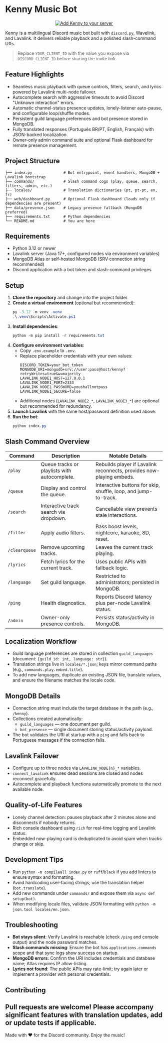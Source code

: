 # Kenny Music Bot

<p align="center">
   <a href="https://discord.com/api/oauth2/authorize?client_id=920133124095098881&permissions=2150648832&scope=bot%20applications.commands">
      <img src="https://img.shields.io/badge/Add%20Kenny%20to%20your%20server-5865F2?style=for-the-badge&logo=discord&logoColor=white" alt="Add Kenny to your server">
   </a>
</p>

Kenny is a multilingual Discord music bot built with `discord.py`, Wavelink, and Lavalink. It delivers reliable playback and a polished slash-command UXs.

> Replace `YOUR_CLIENT_ID` with the value you expose via `DISCORD_CLIENT_ID` before sharing the invite link.

## Feature Highlights
- Seamless music playback with queue controls, filters, search, and lyrics powered by Lavalink multi-node failover.
- Autocomplete search with aggressive timeouts to avoid Discord "Unknown interaction" errors.
- Automatic channel-status presence updates, lonely-listener auto-pause, and configurable loop/shuffle modes.
- Persistent guild language preferences and bot presence stored in MongoDB.
- Fully translated responses (Português BR/PT, English, Français) with JSON-backed localization.
- Owner-only admin command suite and optional Flask dashboard for remote presence management.

## Project Structure
```
├── index.py              # Bot entrypoint, event handlers, MongoDB + Lavalink bootstrap
├── commands/             # Slash command cogs (play, queue, search, filters, admin, etc.)
├── locales/              # Translation dictionaries (pt, pt-pt, en, fr)
├── web/dashboard.py      # Optional Flask dashboard (loads only if dependencies are present)
├── data/presence.json    # Legacy presence fallback (MongoDB preferred)
├── requirements.txt      # Python dependencies
└── README.md             # You are here
```

## Requirements
- Python 3.12 or newer
- Lavalink server (Java 17+, configured nodes via environment variables)
- MongoDB Atlas or self-hosted MongoDB (SRV connection string recommended)
- Discord application with a bot token and slash-command privileges

## Setup
1. **Clone the repository** and change into the project folder.
2. **Create a virtual environment** (optional but recommended):
   ```powershell
   py -3.12 -m venv .venv
   .\.venv\Scripts\Activate.ps1
   ```
3. **Install dependencies**:
   ```powershell
   python -m pip install -r requirements.txt
   ```
4. **Configure environment variables**:
   - Copy `.env.example` to `.env`.
   - Replace placeholder credentials with your own values:
     ```dotenv
     DISCORD_TOKEN=your_bot_token
     MONGODB_URI=mongodb+srv://user:pass@host/kenny?retryWrites=true&w=majority
     LAVALINK_NODE1_HOST=127.0.0.1
     LAVALINK_NODE1_PORT=2333
     LAVALINK_NODE1_PASSWORD=youshallnotpass
     LAVALINK_NODE1_SECURE=false
     ```
   - Additional nodes (`LAVALINK_NODE2_*`, `LAVALINK_NODE3_*`) are optional but recommended for redundancy.
5. **Launch Lavalink** with the same host/password definition used above.
6. **Run the bot**:
   ```powershell
   python index.py
   ```
   
## Slash Command Overview
| Command | Description | Notable Details |
| --- | --- | --- |
| `/play` | Queue tracks or playlists with autocomplete. | Rebuilds player if Lavalink reconnects, provides now-playing embeds.
| `/queue` | Display and control the queue. | Interactive buttons for skip, shuffle, loop, and jump-to-track.
| `/search` | Interactive track search via dropdown. | Cancellable view prevents stale interactions.
| `/filter` | Apply audio filters. | Bass boost levels, nightcore, karaoke, 8D, reset.
| `/clearqueue` | Remove upcoming tracks. | Leaves the current track playing.
| `/lyrics` | Fetch lyrics for the current track. | Uses public APIs with fallback logic.
| `/language` | Set guild language. | Restricted to administrators; persisted in MongoDB.
| `/ping` | Health diagnostics. | Reports Discord latency plus per-node Lavalink status.
| `/admin` | Owner-only presence controls. | Persists status/activity in MongoDB.

## Localization Workflow
- Guild language preferences are stored in collection `guild_languages` (document: `{guild_id: int, language: str}`).
- Translation strings live in `locales/*.json`; keys mirror command paths (e.g., `commands.play.embed.title`).
- To add new languages, duplicate an existing JSON file, translate values, and ensure the filename matches the locale code.

## MongoDB Details
- Connection string must include the target database in the path (e.g., `/kenny`).
- Collections created automatically:
  - `guild_languages` — one document per guild.
  - `bot_presence` — single document storing status/activity payload.
- The bot validates the URI at startup with a `ping` and falls back to Portuguese messages if the connection fails.

## Lavalink Failover
- Configure up to three nodes via `LAVALINK_NODE{n}_*` variables.
- `connect_lavalink` ensures dead sessions are closed and nodes reconnect gracefully.
- Autocomplete and playback functions automatically promote to the next available node.

## Quality-of-Life Features
- Lonely channel detection: pauses playback after 2 minutes alone and disconnects if nobody returns.
- Rich console dashboard using `rich` for real-time logging and Lavalink status.
- Embedded now-playing card is deduplicated to avoid spam when tracks change or skip.

## Development Tips
- Run `python -m compileall index.py` or `ruff`/`black` if you add linters to ensure syntax and formatting.
- Avoid hardcoding user-facing strings; use the translation helper (`bot.translate`).
- Add new commands under `commands/` and expose them via `async def setup(bot)`.
- When modifying locale files, validate JSON formatting with `python -m json.tool locales/en.json`.

## Troubleshooting
- **Bot stays silent**: Verify Lavalink is reachable (check `/ping` and console output) and the node password matches.
- **Slash commands missing**: Ensure the bot has `applications.commands` scope and that sync logs show success on startup.
- **MongoDB errors**: Confirm the URI includes credentials and database name; Atlas requires IP allow-listing.
- **Lyrics not found**: The public APIs may rate-limit; try again later or implement a provider with personal credentials.

## Contributing
Pull requests are welcome! Please accompany significant features with translation updates, add or update tests if applicable.
---

Made with ❤️ for the Discord community. Enjoy the music!


